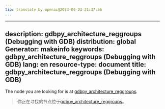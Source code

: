 ```yaml
---
tip: translate by openai@2023-06-23 21:37:56
...
```

---
description: gdbpy_architecture_reggroups (Debugging with GDB)
distribution: global
Generator: makeinfo
keywords: gdbpy_architecture_reggroups (Debugging with GDB)
lang: en
resource-type: document
title: gdbpy_architecture_reggroups (Debugging with GDB)
---

The node you are looking for is at [gdbpy_architecture_reggroups](Architectures-In-Python.html#gdbpy_005farchitecture_005freggroups).

> 你正在寻找的节点位于[gdbpy_architecture_reggroups](Architectures-In-Python.html#gdbpy_005farchitecture_005freggroups)。
